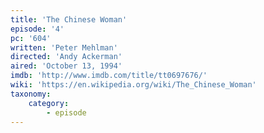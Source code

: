 ```yaml
---
title: 'The Chinese Woman'
episode: '4'
pc: '604'
written: 'Peter Mehlman'
directed: 'Andy Ackerman'
aired: 'October 13, 1994'
imdb: 'http://www.imdb.com/title/tt0697676/'
wiki: 'https://en.wikipedia.org/wiki/The_Chinese_Woman'
taxonomy:
    category:
        - episode
---
```


